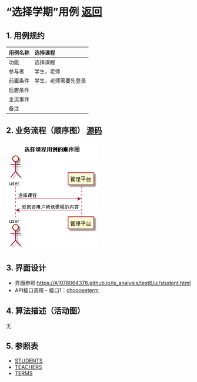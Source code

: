 # “选择学期”用例 [返回](./README.md)
## 1. 用例规约
|用例名称|选择课程|
|-------|:-------------|
|功能|选择课程|
|参与者|学生，老师|
|前置条件|学生，老师需要先登录|
|后置条件| |
|主流事件| |
|备注| |

## 2. 业务流程（顺序图） [源码](../src/choosecourse.puml)
![](../choosecourse.png) 

## 3. 界面设计
- 界面参照:https://A1078064378.github.io/is_analysis/test6/ui/student.html
- API接口调用
         - 接口1：[choooseterm](../interface/choosecourse.md) 

## 4. 算法描述（活动图）
无

## 5. 参照表
- [STUDENTS](../数据库设计.md/#STUDENTS)
- [TEACHERS](../数据库设计.md/#TEACHERS)
- [TERMS](../数据库设计.md/#TERMS)

